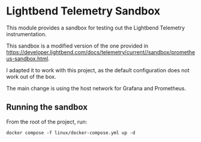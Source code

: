 # Lightbend Telemetry Sandbox

This module provides a sandbox for testing out the Lightbend Telemetry instrumentation.

This sandbox is a modified version of the one provided in https://developer.lightbend.com/docs/telemetry/current//sandbox/prometheus-sandbox.html.

I adapted it to work with this project, as the default configuration does not work out of the box.

The main change is using the host network for Grafana and Prometheus.

## Running the sandbox

From the root of the project, run:

```
docker compose -f linux/docker-compose.yml up -d
```
